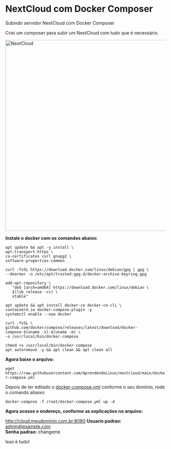 # NextCloud com Docker Composer
Subindo servidor NextCloud com Docker Composer

Criei um composer para subir um NextCloud com tudo que é necessário.

<img src="https://temporario.aprendendolinux.com/pic_docker_hub/nextcloud.png" alt="NextCloud" width="600" title="NextCloud">

**Instale o docker com os comandos abaixo:**

```
apt update && apt -y install \
apt-transport-https \
ca-certificates curl gnupg2 \
software-properties-common

curl -fsSL https://download.docker.com/linux/debian/gpg | gpg \
--dearmor -o /etc/apt/trusted.gpg.d/docker-archive-keyring.gpg

add-apt-repository \
   "deb [arch=amd64] https://download.docker.com/linux/debian \
   $(lsb_release -cs) \
   stable"

apt update && apt install docker-ce docker-ce-cli \
containerd.io docker-compose-plugin -y
systemctl enable --now docker

curl -fsSL \
github.com/docker/compose/releases/latest/download/docker-compose-$(uname -s)-$(uname -m) \
-o /usr/local/bin/docker-compose

chmod +x /usr/local/bin/docker-compose
apt autoremove -y && apt clean && apt clean all
```
**Agora baixe o arquivo:**

`wget https://raw.githubusercontent.com/AprendendoLinux/nextcloud/main/docker-compose.yml`

Depois de ter editado o [docker-compose.yml](https://github.com/AprendendoLinux/nextcloud/blob/main/docker-compose.yml) conforme o seu domínio, rode o comando abaixo:

`docker-compose -f /root/docker-compose.yml up -d`

**Agora acesse o endereço, conforme as explicações no arquivo:**

<http://cloud.meudominio.com.br:8080>
**Usuario padrao:** admin@example.com \
**Senha padrao:** changeme

Isso é tudo!
